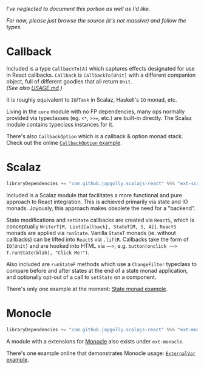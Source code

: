 *I've neglected to document this portion as well as I'd like.*

*For now, please just browse the source (it's not massive) and follow the types.*

Callback
========

Included is a type `CallbackTo[A]` which captures effects designated for use in React callbacks.
`Callback` is `CallbackTo[Unit]` with a different companion object, full of different goodies that all return `Unit`.
 <br>*(See also [USAGE.md](USAGE.md).)*

It is roughly equivalent to `IO`/`Task` in Scalaz, Haskell's `IO` monad, etc.

Living in the `core` module with no FP dependencies,
many ops normally provided via typeclasses (eg. `<*`, `>>=`, etc.) are built-in directly.
The Scalaz module contains typeclass instances for it.

There's also `CallbackOption` which is a callback & option monad stack.
Check out the online [`CallbackOption` example](https://japgolly.github.io/scalajs-react/#examples/callback-option).

Scalaz
======

```scala
libraryDependencies += "com.github.japgolly.scalajs-react" %%% "ext-scalaz72" % "1.0.0-RC1"
```

Included is a Scalaz module that facilitates a more functional and pure approach to React integration.
This is achieved primarily via state and IO monads. Joyously, this approach makes obsolete the need for a "backend".

State modifications and `setState` callbacks are created via `ReactS`, which is conceptually `WriterT[M, List[Callback], StateT[M, S, A]]`. `ReactS` monads are applied via `runState`. Vanilla `StateT` monads (ie. without callbacks) can be lifted into `ReactS` via `.liftR`. Callbacks take the form of `IO[Unit]` and are hooked into HTML via `~~>`, e.g. `button(onclick ~~> T.runState(blah), "Click Me!")`.

Also included are `runStateF` methods which use a `ChangeFilter` typeclass to compare before and after states at the end of a state monad application, and optionally opt-out of a call to `setState` on a component.

There's only one example at the moment:
[State monad example](https://japgolly.github.io/scalajs-react/#examples/state-monad).

Monocle
=======

```scala
libraryDependencies += "com.github.japgolly.scalajs-react" %%% "ext-monocle" % "1.0.0-RC1"
```

A module with a extensions for [Monocle](https://github.com/julien-truffaut/Monocle) also exists under `ext-monocle`.

There's one example online that demonstrates Monocle usage:
[`ExternalVar` example](https://japgolly.github.io/scalajs-react/#examples/external-var).
